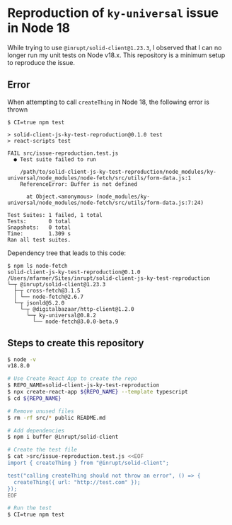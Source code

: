 # Reproduction of `ky-universal` issue in Node 18

While trying to use `@inrupt/solid-client@1.23.3`, I observed that I can no longer run my unit tests on Node v18.x. This repository is a minimum setup to reproduce the issue.

## Error

When attempting to call `createThing` in Node 18, the following error is thrown

```
$ CI=true npm test

> solid-client-js-ky-test-reproduction@0.1.0 test
> react-scripts test

FAIL src/issue-reproduction.test.js
  ● Test suite failed to run

    /path/to/solid-client-js-ky-test-reproduction/node_modules/ky-universal/node_modules/node-fetch/src/utils/form-data.js:1
    ReferenceError: Buffer is not defined

      at Object.<anonymous> (node_modules/ky-universal/node_modules/node-fetch/src/utils/form-data.js:7:24)

Test Suites: 1 failed, 1 total
Tests:       0 total
Snapshots:   0 total
Time:        1.309 s
Ran all test suites.
```

Dependency tree that leads to this code:

```
$ npm ls node-fetch
solid-client-js-ky-test-reproduction@0.1.0 /Users/mfarmer/Sites/inrupt/solid-client-js-ky-test-reproduction
└─┬ @inrupt/solid-client@1.23.3
  ├─┬ cross-fetch@3.1.5
  │ └── node-fetch@2.6.7
  └─┬ jsonld@5.2.0
    └─┬ @digitalbazaar/http-client@1.2.0
      └─┬ ky-universal@0.8.2
        └── node-fetch@3.0.0-beta.9
```

## Steps to create this repository

```bash
$ node -v
v18.8.0

# Use Create React App to create the repo
$ REPO_NAME=solid-client-js-ky-test-reproduction
$ npx create-react-app ${REPO_NAME} --template typescript
$ cd ${REPO_NAME}

# Remove unused files
$ rm -rf src/* public README.md

# Add dependencies
$ npm i buffer @inrupt/solid-client

# Create the test file
$ cat >src/issue-reproduction.test.js <<EOF
import { createThing } from "@inrupt/solid-client";

test("calling createThing should not throw an error", () => {
  createThing({ url: "http://test.com" });
});
EOF

# Run the test
$ CI=true npm test
```
